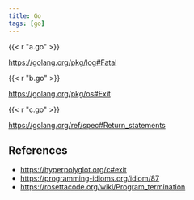 ```yaml
---
title: Go
tags: [go]
---
```


{{< r "a.go" >}}

<https://golang.org/pkg/log#Fatal>

{{< r "b.go" >}}

<https://golang.org/pkg/os#Exit>

{{< r "c.go" >}}

<https://golang.org/ref/spec#Return_statements>

## References

- <https://hyperpolyglot.org/c#exit>
- <https://programming-idioms.org/idiom/87>
- <https://rosettacode.org/wiki/Program_termination>
